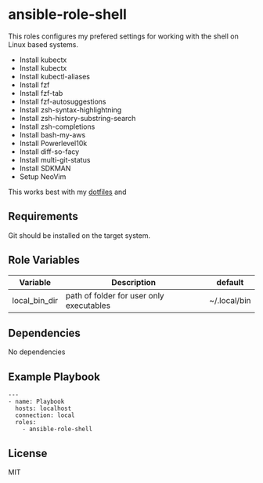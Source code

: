ansible-role-shell
=========

This roles configures my prefered settings for working with the shell on Linux based systems.

- Install kubectx
- Install kubectx
- Install kubectl-aliases
- Install fzf
- Install fzf-tab
- Install fzf-autosuggestions
- Install zsh-syntax-highlightning
- Install zsh-history-substring-search
- Install zsh-completions
- Install bash-my-aws
- Install Powerlevel10k
- Install diff-so-facy
- Install multi-git-status
- Install SDKMAN
- Setup NeoVim 

This works best with my [dotfiles](https://github.com/Allaman/dotfiles) and 

Requirements
------------

Git should be installed on the target system.

Role Variables
--------------

| Variable| Description | default |
|---------|-------------|---------|
| local_bin_dir | path of folder for user only executables | ~/.local/bin |

Dependencies
------------

No dependencies

Example Playbook
----------------

```
---
- name: Playbook
  hosts: localhost
  connection: local
  roles:
    - ansible-role-shell
```

License
-------

MIT
